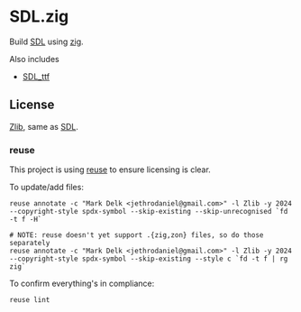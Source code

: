 <!--
SPDX-FileCopyrightText: © 2024 Mark Delk <jethrodaniel@gmail.com>

SPDX-License-Identifier: Zlib
-->

# SDL.zig

Build [SDL](https://github.com/libsdl-org/SDL) using [zig](https://ziglang.org).

Also includes

- [SDL_ttf](https://github.com/libsdl-org/SDL_ttf)

## License

[Zlib](https://spdx.org/licenses/Zlib.html), same as [SDL](https://github.com/libsdl-org/SDL).

### reuse

This project is using [reuse](https://reuse.software/) to ensure licensing is clear.

To update/add files:

```
reuse annotate -c "Mark Delk <jethrodaniel@gmail.com>" -l Zlib -y 2024 --copyright-style spdx-symbol --skip-existing --skip-unrecognised `fd -t f -H`

# NOTE: reuse doesn't yet support .{zig,zon} files, so do those separately
reuse annotate -c "Mark Delk <jethrodaniel@gmail.com>" -l Zlib -y 2024 --copyright-style spdx-symbol --skip-existing --style c `fd -t f | rg zig`
```

To confirm everything's in compliance:

```
reuse lint
```
